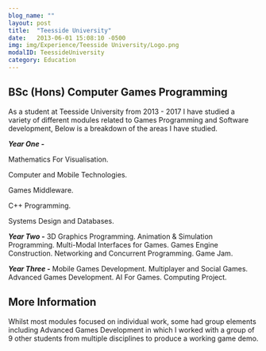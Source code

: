```yaml
---
blog_name: ""
layout: post
title:  "Teesside University"
date:   2013-06-01 15:08:10 -0500
img: img/Experience/Teesside University/Logo.png
modalID: TeessideUniversity
category: Education
---
```

**BSc (Hons) Computer Games Programming**
-----------------------------------------
As a student at Teesside University from 2013 - 2017 I have studied a variety of  different modules related to Games Programming and Software development, Below is a breakdown of the areas I have studied.



***Year One -*** 

Mathematics For Visualisation.

Computer and Mobile Technologies.

Games Middleware.

C++ Programming.

Systems Design and Databases.

***Year Two -***
3D Graphics Programming.
Animation & Simulation Programming.
Multi-Modal Interfaces for Games.
Games Engine Construction.
Networking and Concurrent Programming.
Game Jam.

***Year Three -***
Mobile Games Development.
Multiplayer and Social Games.
Advanced Games Development.
AI For Games.
Computing Project.

## More Information ##
Whilst most modules focused on individual work, some had group elements including Advanced Games Development in which I worked with a group of 9 other students from multiple disciplines to produce a working game demo.